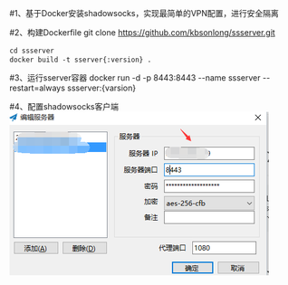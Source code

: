 #1、基于Docker安装shadowsocks，实现最简单的VPN配置，进行安全隔离


#2、构建Dockerfile
    git clone https://github.com/kbsonlong/ssserver.git

    cd ssserver
    docker build -t sserver{:version} .

#3、运行sserver容器
    docker run -d  -p 8443:8443 --name ssserver --restart=always ssserver:{varsion}

#4、配置shadowsocks客户端
![image](/img/shadowsocks.png)